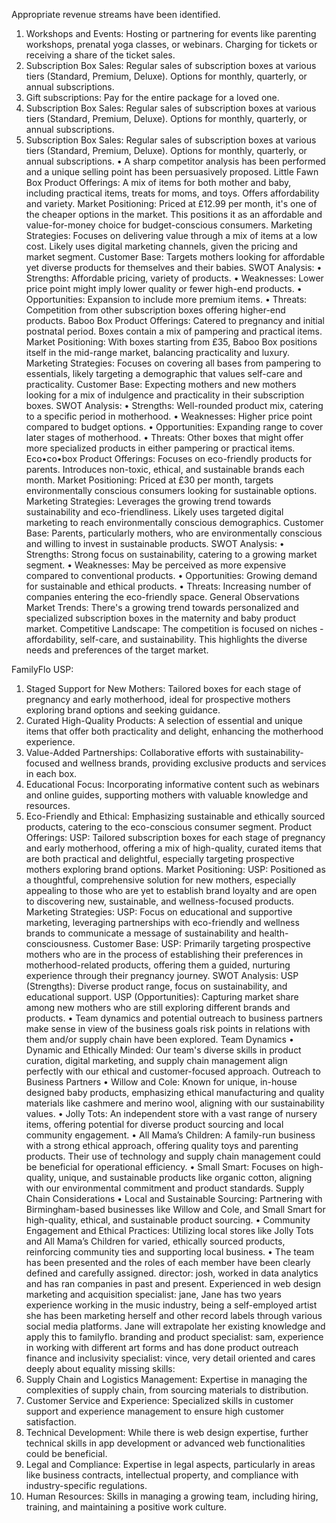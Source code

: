 Appropriate revenue streams have been identified.
1.	Workshops and Events:
Hosting or partnering for events like parenting workshops, prenatal yoga classes, or webinars.
Charging for tickets or receiving a share of the ticket sales.
2.	Subscription Box Sales:
Regular sales of subscription boxes at various tiers (Standard, Premium, Deluxe).
Options for monthly, quarterly, or annual subscriptions.
3.	Gift subscriptions:
Pay for the entire package for a loved one.
4.	Subscription Box Sales:
Regular sales of subscription boxes at various tiers (Standard, Premium, Deluxe).
Options for monthly, quarterly, or annual subscriptions.
5.	Subscription Box Sales:
Regular sales of subscription boxes at various tiers (Standard, Premium, Deluxe).
Options for monthly, quarterly, or annual subscriptions.
•	A sharp competitor analysis has been performed and a unique selling point has been persuasively proposed. 
Little Fawn Box
Product Offerings: A mix of items for both mother and baby, including practical items, treats for moms, and toys. Offers affordability and variety.
Market Positioning: Priced at £12.99 per month, it's one of the cheaper options in the market. This positions it as an affordable and value-for-money choice for budget-conscious consumers.
Marketing Strategies: Focuses on delivering value through a mix of items at a low cost. Likely uses digital marketing channels, given the pricing and market segment.
Customer Base: Targets mothers looking for affordable yet diverse products for themselves and their babies.
SWOT Analysis:
•	Strengths: Affordable pricing, variety of products.
•	Weaknesses: Lower price point might imply lower quality or fewer high-end products.
•	Opportunities: Expansion to include more premium items.
•	Threats: Competition from other subscription boxes offering higher-end products.
Baboo Box
Product Offerings: Catered to pregnancy and initial postnatal period. Boxes contain a mix of pampering and practical items.
Market Positioning: With boxes starting from £35, Baboo Box positions itself in the mid-range market, balancing practicality and luxury.
Marketing Strategies: Focuses on covering all bases from pampering to essentials, likely targeting a demographic that values self-care and practicality.
Customer Base: Expecting mothers and new mothers looking for a mix of indulgence and practicality in their subscription boxes.
SWOT Analysis:
•	Strengths: Well-rounded product mix, catering to a specific period in motherhood.
•	Weaknesses: Higher price point compared to budget options.
•	Opportunities: Expanding range to cover later stages of motherhood.
•	Threats: Other boxes that might offer more specialized products in either pampering or practical items.
Eco•co•box
Product Offerings: Focuses on eco-friendly products for parents. Introduces non-toxic, ethical, and sustainable brands each month.
Market Positioning: Priced at £30 per month, targets environmentally conscious consumers looking for sustainable options.
Marketing Strategies: Leverages the growing trend towards sustainability and eco-friendliness. Likely uses targeted digital marketing to reach environmentally conscious demographics.
Customer Base: Parents, particularly mothers, who are environmentally conscious and willing to invest in sustainable products.
SWOT Analysis:
•	Strengths: Strong focus on sustainability, catering to a growing market segment.
•	Weaknesses: May be perceived as more expensive compared to conventional products.
•	Opportunities: Growing demand for sustainable and ethical products.
•	Threats: Increasing number of companies entering the eco-friendly space.
General Observations
Market Trends: There's a growing trend towards personalized and specialized subscription boxes in the maternity and baby product market.
Competitive Landscape: The competition is focused on niches - affordability, self-care, and sustainability. This highlights the diverse needs and preferences of the target market.

FamilyFlo USP:
1.	Staged Support for New Mothers: Tailored boxes for each stage of pregnancy and early motherhood, ideal for prospective mothers exploring brand options and seeking guidance.
2.	Curated High-Quality Products: A selection of essential and unique items that offer both practicality and delight, enhancing the motherhood experience.
3.	Value-Added Partnerships: Collaborative efforts with sustainability-focused and wellness brands, providing exclusive products and services in each box.
4.	Educational Focus: Incorporating informative content such as webinars and online guides, supporting mothers with valuable knowledge and resources.
5.	Eco-Friendly and Ethical: Emphasizing sustainable and ethically sourced products, catering to the eco-conscious consumer segment.
Product Offerings:
USP: Tailored subscription boxes for each stage of pregnancy and early motherhood, offering a mix of high-quality, curated items that are both practical and delightful, especially targeting prospective mothers exploring brand options.
Market Positioning:
USP: Positioned as a thoughtful, comprehensive solution for new mothers, especially appealing to those who are yet to establish brand loyalty and are open to discovering new, sustainable, and wellness-focused products.
Marketing Strategies:
USP: Focus on educational and supportive marketing, leveraging partnerships with eco-friendly and wellness brands to communicate a message of sustainability and health-consciousness.
Customer Base:
USP: Primarily targeting prospective mothers who are in the process of establishing their preferences in motherhood-related products, offering them a guided, nurturing experience through their pregnancy journey.
SWOT Analysis:
USP (Strengths): Diverse product range, focus on sustainability, and educational support.
USP (Opportunities): Capturing market share among new mothers who are still exploring different brands and products.
•	Team  dynamics   and   potential  outreach   to  business partners make sense in view of the business goals risk points in relations with them and/or supply chain have been explored. 
Team Dynamics
•	Dynamic and Ethically Minded: Our team's diverse skills in product curation, digital marketing, and supply chain management align perfectly with our ethical and customer-focused approach.
Outreach to Business Partners
•	Willow and Cole: Known for unique, in-house designed baby products, emphasizing ethical manufacturing and quality materials like cashmere and merino wool, aligning with our sustainability values.
•	Jolly Tots: An independent store with a vast range of nursery items, offering potential for diverse product sourcing and local community engagement.
•	All Mama’s Children: A family-run business with a strong ethical approach, offering quality toys and parenting products. Their use of technology and supply chain management could be beneficial for operational efficiency.
•	Small Smart: Focuses on high-quality, unique, and sustainable products like organic cotton, aligning with our environmental commitment and product standards.
Supply Chain Considerations
•	Local and Sustainable Sourcing: Partnering with Birmingham-based businesses like Willow and Cole, and Small Smart for high-quality, ethical, and sustainable product sourcing.
•	Community Engagement and Ethical Practices: Utilizing local stores like Jolly Tots and All Mama’s Children for varied, ethically sourced products, reinforcing community ties and supporting local business.
•	The  team  has been presented and the roles of each member have been clearly defined and carefully assigned.
director: josh, worked in data analytics and has ran companies in past and present. Experienced in web design
marketing and acquisition specialist: jane, Jane has two years experience working in the music industry, being a self-employed artist she has been marketing herself and other record labels through various social media platforms. Jane will extrapolate her existing knowledge and apply this to familyflo.
branding and product specialist: sam, experience in working with different art forms and has done product outreach
finance and inclusivity specialist: vince, very detail oriented and cares deeply about equality
missing skills:
1.	Supply Chain and Logistics Management: Expertise in managing the complexities of supply chain, from sourcing materials to distribution.
2.	Customer Service and Experience: Specialized skills in customer support and experience management to ensure high customer satisfaction.
3.	Technical Development: While there is web design expertise, further technical skills in app development or advanced web functionalities could be beneficial.
4.	Legal and Compliance: Expertise in legal aspects, particularly in areas like business contracts, intellectual property, and compliance with industry-specific regulations.
5.	Human Resources: Skills in managing a growing team, including hiring, training, and maintaining a positive work culture.
